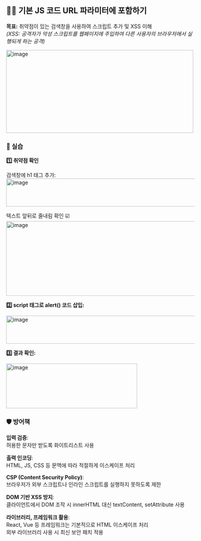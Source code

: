 ## 🕵️‍♂️ 기본 JS 코드 URL 파라미터에 포함하기

**목표:** 취약점이 있는 검색창을 사용하여 스크립트 추가 및 XSS 이해 <br />
*(XSS: 공격자가 악성 스크립트를 웹페이지에 주입하여 다른 사용자의 브라우저에서 실행되게 하는 공격)*

<img width="500" height="222" alt="image" src="https://github.com/user-attachments/assets/d12b35c6-d7af-4472-856e-61698fdcaf2a" />

<br />

### 🧪 실습

**1️⃣ 취약점 확인**

검색창에 h1 태그 추가: <br />
<img width="600" height="75" alt="image" src="https://github.com/user-attachments/assets/5590ea6a-eac5-43ab-9112-ee2624915653" />

텍스트 앞뒤로 줄내림 확인 ☑️ <br />
<img width="600" height="200" alt="image" src="https://github.com/user-attachments/assets/80ccad68-302b-4006-84dd-775268d7507c" />


**2️⃣ script 태그로 alert() 코드 삽입:**

<img width="605" height="75" alt="image" src="https://github.com/user-attachments/assets/ed48fd4a-c777-49c3-8af7-24ca89d07b06" />

**3️⃣ 결과 확인:<br />**

<img width="350" height="120" alt="image" src="https://github.com/user-attachments/assets/e70924f5-a33e-402e-a67a-82d3d0f4e91f" />


<br />


### 🛡️ 방어책

**입력 검증**: <br />
허용한 문자만 받도록 화이트리스트 사용 

**출력 인코딩**: <br />
HTML, JS, CSS 등 문맥에 따라 적절하게 이스케이프 처리 

**CSP (Content Security Policy)**: <br />
브라우저가 외부 스크립트나 인라인 스크립트를 실행하지 못하도록 제한 

**DOM 기반 XSS 방지**: <br />
클라이언트에서 DOM 조작 시 innerHTML 대신 textContent, setAttribute 사용 

**라이브러리, 프레임워크 활용**: <br />
React, Vue 등 프레임워크는 기본적으로 HTML 이스케이프 처리  <br />
외부 라이브러리 사용 시 최신 보안 패치 적용 
